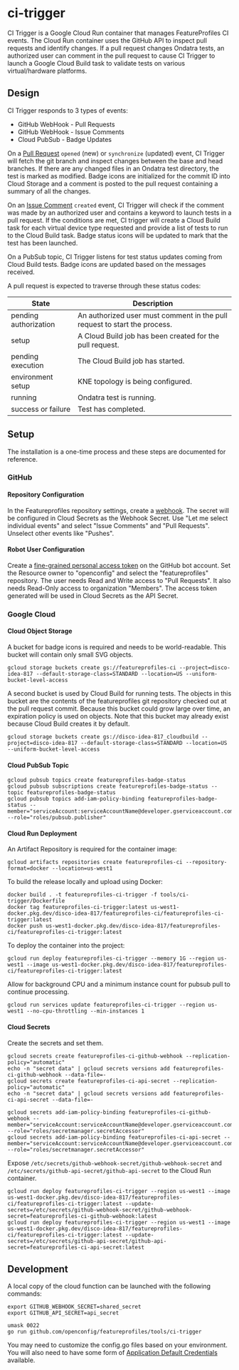 # ci-trigger

CI Trigger is a Google Cloud Run container that manages FeatureProfiles CI events.  The Cloud Run container uses the GitHub API to inspect pull requests and identify changes.  If a pull request changes Ondatra tests, an authorized user can comment in the pull request to cause CI Trigger to launch a Google Cloud Build task to validate tests on various virtual/hardware platforms.

## Design

CI Trigger responds to 3 types of events:

* GitHub WebHook - Pull Requests
* GitHub WebHook - Issue Comments
* Cloud PubSub - Badge Updates

On a [Pull Request](https://docs.github.com/en/actions/using-workflows/events-that-trigger-workflows#pull_request) `opened` (new) or `synchronize` (updated) event, CI Trigger will fetch the git branch and inspect changes between the base and head branches.  If there are any changed files in an Ondatra test directory, the test is marked as modified.  Badge icons are initialized for the commit ID into Cloud Storage and a comment is posted to the pull request containing a summary of all the changes.

On an [Issue Comment](https://docs.github.com/en/actions/using-workflows/events-that-trigger-workflows#issue_comment) `created` event, CI Trigger will check if the comment was made by an authorized user and contains a keyword to launch tests in a pull request.  If the conditions are met, CI trigger will create a Cloud Build task for each virtual device type requested and provide a list of tests to run to the Cloud Build task.  Badge status icons will be updated to mark that the test has been launched.

On a PubSub topic, CI Trigger listens for test status updates coming from Cloud Build tests.  Badge icons are updated based on the messages received.

A pull request is expected to traverse through these status codes:

| State | Description |
| - | - |
| pending authorization | An authorized user must comment in the pull request to start the process. |
| setup | A Cloud Build job has been created for the pull request. |
| pending execution | The Cloud Build job has started. |
| environment setup | KNE topology is being configured. |
| running | Ondatra test is running. |
| success or failure | Test has completed. |

## Setup

The installation is a one-time process and these steps are documented for reference.

### GitHub

#### Repository Configuration

In the Featureprofiles repository settings, create a [webhook](https://github.com/openconfig/featureprofiles/settings/hooks).  The secret will be configured in Cloud Secrets as the Webhook Secret.  Use "Let me select individual events" and select "Issue Comments" and "Pull Requests".  Unselect other events like "Pushes".

#### Robot User Configuration

Create a [fine-grained personal access token](https://github.com/settings/tokens?type=beta) on the GitHub bot account.  Set the Resource owner to "openconfig" and select the "featureprofiles" repository.  The user needs Read and Write access to "Pull Requests".  It also needs Read-Only access to organization "Members".  The access token generated will be used in Cloud Secrets as the API Secret.

### Google Cloud

#### Cloud Object Storage

A bucket for badge icons is required and needs to be world-readable.  This bucket will contain only small SVG objects.

```
gcloud storage buckets create gs://featureprofiles-ci --project=disco-idea-817 --default-storage-class=STANDARD --location=US --uniform-bucket-level-access
```

A second bucket is used by Cloud Build for running tests.  The objects in this bucket are the contents of the featureprofiles git repository checked out at the pull request commit.  Because this bucket could grow large over time, an expiration policy is used on objects.  Note that this bucket may already exist because Cloud Build creates it by default.

```
gcloud storage buckets create gs://disco-idea-817_cloudbuild --project=disco-idea-817 --default-storage-class=STANDARD --location=US --uniform-bucket-level-access
```

#### Cloud PubSub Topic

```
gcloud pubsub topics create featureprofiles-badge-status
gcloud pubsub subscriptions create featureprofiles-badge-status --topic featureprofiles-badge-status
gcloud pubsub topics add-iam-policy-binding featureprofiles-badge-status --member="serviceAccount:serviceAccountName@developer.gserviceaccount.com" --role="roles/pubsub.publisher"
```

#### Cloud Run Deployment

An Artifact Repository is required for the container image:

```
gcloud artifacts repositories create featureprofiles-ci --repository-format=docker --location=us-west1
```

To build the release locally and upload using Docker:

```
docker build . -t featureprofiles-ci-trigger -f tools/ci-trigger/Dockerfile
docker tag featureprofiles-ci-trigger:latest us-west1-docker.pkg.dev/disco-idea-817/featureprofiles-ci/featureprofiles-ci-trigger:latest
docker push us-west1-docker.pkg.dev/disco-idea-817/featureprofiles-ci/featureprofiles-ci-trigger:latest
```

To deploy the container into the project:

```
gcloud run deploy featureprofiles-ci-trigger --memory 1G --region us-west1 --image us-west1-docker.pkg.dev/disco-idea-817/featureprofiles-ci/featureprofiles-ci-trigger:latest
```

Allow for background CPU and a minimum instance count for pubsub pull to continue processing.

```
gcloud run services update featureprofiles-ci-trigger --region us-west1 --no-cpu-throttling --min-instances 1
```

#### Cloud Secrets

Create the secrets and set them.

```
gcloud secrets create featureprofiles-ci-github-webhook --replication-policy="automatic"
echo -n "secret data" | gcloud secrets versions add featureprofiles-ci-github-webhook --data-file=-
gcloud secrets create featureprofiles-ci-api-secret --replication-policy="automatic"
echo -n "secret data" | gcloud secrets versions add featureprofiles-ci-api-secret --data-file=-

gcloud secrets add-iam-policy-binding featureprofiles-ci-github-webhook --member="serviceAccount:serviceAccountName@developer.gserviceaccount.com" --role="roles/secretmanager.secretAccessor"
gcloud secrets add-iam-policy-binding featureprofiles-ci-api-secret --member="serviceAccount:serviceAccountName@developer.gserviceaccount.com" --role="roles/secretmanager.secretAccessor"
```

Expose `/etc/secrets/github-webhook-secret/github-webhook-secret` and `/etc/secrets/github-api-secret/github-api-secret` to the Cloud Run container.

```
gcloud run deploy featureprofiles-ci-trigger --region us-west1 --image us-west1-docker.pkg.dev/disco-idea-817/featureprofiles-ci/featureprofiles-ci-trigger:latest --update-secrets=/etc/secrets/github-webhook-secret/github-webhook-secret=featureprofiles-ci-github-webhook:latest
gcloud run deploy featureprofiles-ci-trigger --region us-west1 --image us-west1-docker.pkg.dev/disco-idea-817/featureprofiles-ci/featureprofiles-ci-trigger:latest --update-secrets=/etc/secrets/github-api-secret/github-api-secret=featureprofiles-ci-api-secret:latest
```

## Development

A local copy of the cloud function can be launched with the following commands:

```
export GITHUB_WEBHOOK_SECRET=shared_secret
export GITHUB_API_SECRET=api_secret

umask 0022
go run github.com/openconfig/featureprofiles/tools/ci-trigger
```

You may need to customize the config.go files based on your environment.  You will also need to have some form of [Application Default Credentials](https://cloud.google.com/docs/authentication/application-default-credentials) available.
